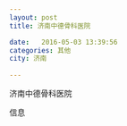 ```yaml
--- 
layout: post 
title: 济南中德骨科医院

date:   2016-05-03 13:39:56 
categories: 其他  
city: 济南
  
--- 
```

   
济南中德骨科医院

信息

